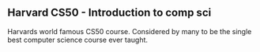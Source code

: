 ## Harvard CS50 - Introduction to comp sci  

Harvards world famous CS50 course. Considered by many to be the single best computer science course ever taught. 

